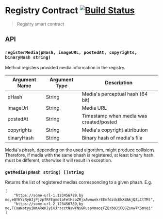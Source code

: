# Registry Contract [![Build Status](https://travis-ci.org/copyright-project/registry-contract.svg?branch=master)](https://travis-ci.org/copyright-project/registry-contract)
> Registry smart contract

## API
### `registerMedia(pHash, imageURL, postedAt, copyrights, binaryHash string)`
Method registers provided media information in the registry.

|Argument Name|Argument Type|Description|
|-------------|-------------|-----------|
|pHash|String|Media's perceptual hash (64 bit)|
|imageUrl|String|Media URL|
|postedAt|String|Timestamp when media was created/posted|
|copyrights|String|Media's copyright attribution|
|binaryHash|String|Binary hash of media's file|

Media's phash, depending on the used algorithm, might produce collisions. Therefore, if media with the same phash is registered, at least binary hash must be different, otherwise it will result in exception.

### `getMedia(pHash string) []string`
Returns the list of registered medias corresponding to a given phash. 
E.g. 
```
[
    "https://some-url-1,123456789,by me,eQYhYzRyWJjPjzpfRFEgmotaFetHsbZRjxAwnwekrBEmfdzdcEkXBAkjQZLCtTMt", 
    "https://some-url-2,123456789,by me,TCoaNatyyiNKAReKJyiXJrscctNswYNsGRussVmaozFZBsbOJiFQGZsnwTKSmVoi"
]
```